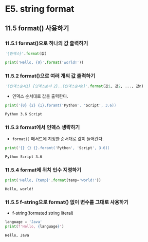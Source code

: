 # E5. string format

## 11.5 format() 사용하기

### 11.5.1 format()으로 하나의 값 출력하기

```python
'{인덱스}'.format(값)
```

```python
print('Hello, {0}'.format('world!'))
```



### 11.5.2 format()으로 여러 개의 값 출력하기

```python
'{인덱스순서1} {인덱스순서 2}..{인덱스순서n}'.format(값1, 값2, ..., 값n)
```

- 인덱스 순서대로 값을 출력한다.

```python
print('{0} {2} {1}.foramt('Python', 'Script', 3.6))
```

```
Python 3.6 Script
```



### 11.5.3 format에서 인덱스 생략하기

- `format()` 메서드에 지정한 순서대로 값이 들어간다.

```python
print('{} {} {}.foramt('Python', 'Script', 3.6))
```

```
Python Script 3.6
```



### 11.5.4 format에 위치 인수 지정하기

```python
print('Hello, {temp}'.format(temp='world!'))
```

```
Hello, world!
```



### 11.5.5 f-string으로 format() 없이 변수를 그대로 사용하기

- f-string(formated string literal)

```python
language = 'Java'
print(f'Hello, {language}')
```

```
Hello, Java
```

